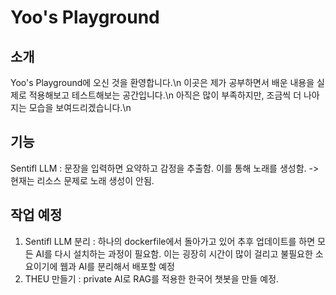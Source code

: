 # Yoo's Playground

## 소개
Yoo's Playground에 오신 것을 환영합니다.\n
이곳은 제가 공부하면서 배운 내용을 실제로 적용해보고 테스트해보는 공간입니다.\n
아직은 많이 부족하지만, 조금씩 더 나아지는 모습을 보여드리겠습니다.\n

## 기능
Sentifl LLM : 문장을 입력하면 요약하고 감정을 추출함. 이를 통해 노래를 생성함.
    -> 현재는 리소스 문제로 노래 생성이 안됨.


## 작업 예정
1. Sentifl LLM 분리 : 하나의 dockerfile에서 돌아가고 있어 추후 업데이트를 하면 모든 AI를 다시 설치하는 과정이 필요함. 이는 굉장히 시간이 많이 걸리고 불필요한 소요이기에 웹과 AI를 분리해서 배포할 예정
2. THEU 만들기 : private AI로 RAG를 적용한 한국어 챗봇을 만들 예정.

